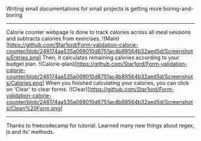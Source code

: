 Writing small documentations for small projects is getting more boring-and-boring
***
Calorie counter webpage is done to track calories across all meal sessions and subtracts calories from exercises.
!(Main)[https://github.com/Star1ord/Form-validation-calorie-counter/blob/246174aa535a069010d8751ac4b89564b32aed5d/Screenshots/Entries.png]
Then, it calculates remaining calories according to your budget plan. 
!(Calorie-plan)[https://github.com/Star1ord/Form-validation-calorie-counter/blob/246174aa535a069010d8751ac4b89564b32aed5d/Screenshots/Calories.png]
When you finished calculating your calories, you can click on 'Clear' to clear forms.
!(Clear)[https://github.com/Star1ord/Form-validation-calorie-counter/blob/246174aa535a069010d8751ac4b89564b32aed5d/Screenshots/Clean%20Form.png]
***
Thanks to freecodecamp for tutorial. Learned many new things about regex, js and its' methods.
